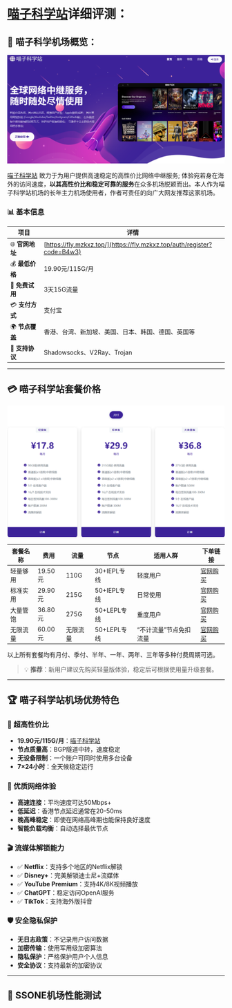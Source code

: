 
# [喵子科学站](https://fly.mzkxz.top/auth/register?code=B4w3)详细评测：

## 🎯 喵子科学机场概览：

![{67ED465E-9B96-4A7D-817E-B2A8F0ED0A33}.png](https://raw.githubusercontent.com/maxwell0246/img/main/img/%7B67ED465E-9B96-4A7D-817E-B2A8F0ED0A33%7D.png)


[喵子科学站](https://fly.mzkxz.top/auth/register?code=B4w3) 致力于为用户提供高速稳定的高性价比网络中继服务; 体验宛若身在海外的访问速度，**以其高性价比和稳定可靠的服务**在众多机场脱颖而出。本人作为喵子科学站机场的长年主力机场使用者，作者可责任的向广大网友推荐这家机场。

 ### 📊 基本信息
 
 |项目|详情|
 ---|---|
 🌐 **官网地址**| [https://fly.mzkxz.top/](https://fly.mzkxz.top/auth/register?code=B4w3) |
 💰 **最低价格**|19.90元/115G/月|
 🎁 **免费试用**|3天15G流量|
 💳 **支付方式**|支付宝|
 🌍 **节点覆盖**|香港、台湾、新加坡、美国、日本、韩国、德国、英国等|
 📱 **支持协议**|Shadowsocks、V2Ray、Trojan|
***
## 💳 喵子科学站套餐价格

![{6197A0BC-154D-43EA-8B79-D6C64BEC76C0}.png](https://raw.githubusercontent.com/maxwell0246/img/main/img/%7B6197A0BC-154D-43EA-8B79-D6C64BEC76C0%7D.png)


| 套餐名称 | 费用     | 流量   | 节点        | 适用人群         | 下单链接                                                  |
| ---- | ------ | ---- | --------- | ------------ | ----------------------------------------------------- |
| 轻量够用 | 19.50元 | 110G | 30+IEPL专线 | 轻度用户         | [官网购买](https://fly.mzkxz.top/auth/register?code=B4w3) |
| 标准实用 | 29.90元 | 215G | 50+IEPL专线 | 日常使用         | [官网购买](https://fly.mzkxz.top/auth/register?code=B4w3) |
| 大量管饱 | 36.80元 | 275G | 50+LEPL专线 | 重度用户         | [官网购买](https://fly.mzkxz.top/auth/register?code=B4w3) |
| 无限流量 | 60.00元 | 无限流量 | 50+LEPL专线 | “不计流量”节点免扣流量 | [官网购买](https://fly.mzkxz.top/auth/register?code=B4w3) |

以上所有套餐均有月付、季付、半年、一年、两年、三年等多种付费周期可选。

>💡 **推荐**：新用户建议先购买轻量版体验，稳定后可根据使用量升级套餐。
***
## 🏆 喵子科学站机场优势特色

### 💎 超高性价比

- **19.90元/115G/月**：[喵子科学站](https://fly.mzkxz.top/auth/register?code=B4w3) 
- **节点质量高**：BGP隧道中转，速度稳定
- **无设备限制**：一个账户可同时使用多台设备
- **7×24小时**：全天候稳定运行

### 🚀 优质网络体验

- **高速连接**：平均速度可达50Mbps+
- **低延迟**：香港节点延迟通常在20-50ms
- **晚高峰稳定**：即使在网络高峰期也能保持良好速度
- **智能负载均衡**：自动选择最优节点

### 🎬 流媒体解锁能力

- ✅ **Netflix**：支持多个地区的Netflix解锁
- ✅ **Disney+**：完美解锁迪士尼+流媒体
- ✅ **YouTube Premium**：支持4K/8K视频播放
- ✅ **ChatGPT**：稳定访问OpenAI服务
- ✅ **TikTok**：支持海外版抖音

### 🛡️ 安全隐私保护

- **无日志政策**：不记录用户访问数据
- **加密传输**：使用军用级加密算法
- **隐私保护**：严格保护用户个人信息
- **安全协议**：支持最新的加密协议
***

## 🔬 SSONE机场性能测试
